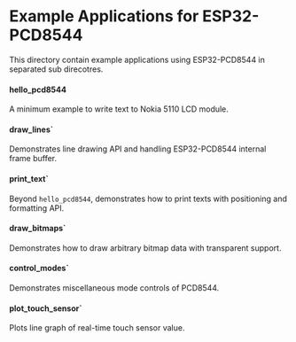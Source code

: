 # Example Applications for ESP32-PCD8544

This directory contain example applications using ESP32-PCD8544 in separated sub direcotres.
 
#### hello\_pcd8544

A minimum example to write text to Nokia 5110 LCD module.

#### draw\_lines`

Demonstrates line drawing API and handling ESP32-PCD8544 internal frame buffer.

#### print\_text`

Beyond `hello_pcd8544`, demonstrates how to print texts with positioning and formatting API.

#### draw\_bitmaps`

Demonstrates how to draw arbitrary bitmap data with transparent support.

#### control\_modes`

Demonstrates miscellaneous mode controls of PCD8544.

#### plot\_touch\_sensor`

Plots line graph of real-time touch sensor value.
